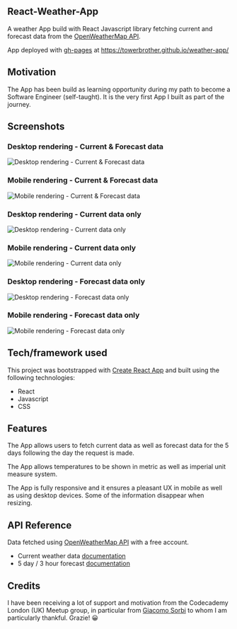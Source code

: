 ## React-Weather-App

A weather App build with React Javascript library fetching current and forecast data from the [OpenWeatherMap API](https://openweathermap.org/api).

App deployed with [gh-pages](https://create-react-app.dev/docs/deployment/#github-pages) at https://towerbrother.github.io/weather-app/

## Motivation

The App has been build as learning opportunity during my path to become a Software Engineer (self-taught). It is the very first App I built as part of the journey.

## Screenshots

### Desktop rendering - Current & Forecast data

![Desktop rendering - Current & Forecast data](./screenshots/weather-app-desktop-current-forecast.png?raw=true "Desktop rendering - Current & Forecast data showing")

### Mobile rendering - Current & Forecast data

![Mobile rendering - Current & Forecast data](./screenshots/weather-app-iphoneX-current-forecast.png?raw=true "Mobile rendering - Current & Forecast data showing")

### Desktop rendering - Current data only

![Desktop rendering - Current data only](./screenshots/weather-app-desktop-current.png?raw=true "Desktop rendering - Current data only")

### Mobile rendering - Current data only

![Mobile rendering - Current data only](./screenshots/weather-app-iphoneX-current.png?raw=true "Mobile rendering - Current data only")

### Desktop rendering - Forecast data only

![Desktop rendering - Forecast data only](./screenshots/weather-app-desktop-forecast.png?raw=true "Desktop rendering - Forecast data only")

### Mobile rendering - Forecast data only

![Mobile rendering - Forecast data only](./screenshots/weather-app-iphoneX-forecast.PNG?raw=true "Mobile rendering - Forecast data only")

## Tech/framework used

This project was bootstrapped with [Create React App](https://github.com/facebook/create-react-app) and built using the following technologies:

- React
- Javascript
- CSS

## Features

The App allows users to fetch current data as well as forecast data for the 5 days following the day the request is made.

The App allows temperatures to be shown in metric as well as imperial unit measure system.

The App is fully responsive and it ensures a pleasant UX in mobile as well as using desktop devices. Some of the information disappear when resizing.

## API Reference

Data fetched using [OpenWeatherMap API](https://openweathermap.org/api) with a free account.

- Current weather data [documentation](https://openweathermap.org/current)
- 5 day / 3 hour forecast [documentation](https://openweathermap.org/forecast5)

## Credits

I have been receiving a lot of support and motivation from the Codecademy London (UK) Meetup group, in particular from [Giacomo Sorbi](https://github.com/GiacomoSorbi) to whom I am particularly thankful. Grazie! :grinning:
